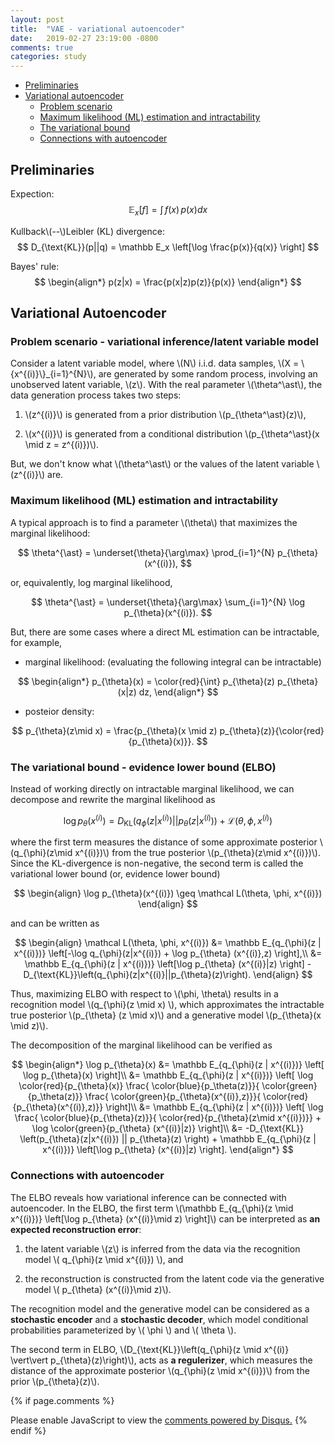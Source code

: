 ```yaml
---
layout: post
title:  "VAE - variational autoencoder"
date:   2019-02-27 23:19:00 -0800
comments: true
categories: study  
---
```



* [Preliminaries](#prelim)
* [Variational autoencoder](#VAE)
	* [Problem scenario](#scenario)
	* [Maximum likelihood (ML) estimation and intractability](#MLestimation)
	* [The variational bound](#ELBO)
	* [Connections with autoencoder](#AE)

## <a name="prelim"></a>  Preliminaries
Expection:
$$
\mathbb E_x \left[ f \right] = \int\, f(x)\, p(x) dx
$$

Kullback\\(--\\)Leibler (KL) divergence:
$$
D_{\text{KL}}(p||q) = \mathbb E_x \left[\log \frac{p(x)}{q(x)} \right]
$$


Bayes' rule:
$$
\begin{align*}
p(z|x) = \frac{p(x|z)p(z)}{p(x)} 
\end{align*}
$$


## <a name="VAE"></a> Variational Autoencoder 
### <a name="scenario"></a> Problem scenario - variational inference/latent variable model
Consider a latent variable model, where  \\(N\\) i.i.d. data samples, \\(X = \\{x^{(i)}\\}_{i=1}^{N}\\), are generated by some random process, involving an unobserved latent variable, \\(z\\). With the real parameter \\(\theta^\ast\\), the data generation process takes two steps: 

1. \\(z^{(i)}\\) is generated from a prior distribution \\(p_{\theta^\ast}(z)\\), 

2. \\(x^{(i)}\\) is generated from a conditional distribution \\(p_{\theta^\ast}(x \mid z = z^{(i)})\\).

But, we don't know what \\(\theta^\ast\\) or the values of the latent variable \\(z^{(i)}\\) are. 


### <a name="MLestimation"></a> Maximum likelihood (ML) estimation and intractability
A typical approach is to find a parameter \\(\theta\\) that maximizes the marginal likelihood:

$$
\theta^{\ast} = \underset{\theta}{\arg\max} \prod_{i=1}^{N} p_{\theta}(x^{(i)}),
$$

or, equivalently, log marginal likelihood,

$$
\theta^{\ast} = \underset{\theta}{\arg\max} \sum_{i=1}^{N} \log p_{\theta}(x^{(i)}).
$$

But, there are some cases where a direct ML estimation can be intractable, for example, 

* marginal likelihood: (evaluating the following integral can be intractable)

$$
\begin{align*}
p_{\theta}(x) = \color{red}{\int} p_{\theta}(z) p_{\theta}(x|z) dz,
\end{align*}
$$

* posteior density: 

$$
p_{\theta}(z\mid x) = \frac{p_{\theta}(x \mid z) p_{\theta}(z)}{\color{red}{p_{\theta}(x)}}.
$$


### <a name="ELBO"></a> The variational bound - evidence lower bound (ELBO)
Instead of working directly on intractable marginal likelihood, we can decompose and rewrite the marginal likelihood as 

$$
\log p_{\theta}(x^{(i)}) = D_{\text{KL}} \left(q_{\phi}(z | x^{(i)}) || p_{\theta}(z|x^{(i)})\right) + \mathcal L (\theta,\phi, x^{(i)})
$$

where the first term measures the distance of some approximate posterior \\(q_{\phi}(z\mid x^{(i)})\\) from the true posterior \\(p_{\theta}(z\mid x^{(i)})\\). Since the KL-divergence is non-negative, the second term is called the variational lower bound (or, evidence lower bound) 

$$
\begin{align}
\log p_{\theta}(x^{(i)}) \geq \mathcal L(\theta, \phi, x^{(i)})
\end{align}
$$

and can be written as

$$
\begin{align}
\mathcal L(\theta, \phi, x^{(i)}) &= \mathbb E_{q_{\phi}(z | x^{(i)})} \left[-\log q_{\phi}(z|x^{(i)}) + \log p_{\theta} (x^{(i)},z)  \right],\\
&= \mathbb E_{q_{\phi}(z | x^{(i)})} \left[\log p_{\theta} (x^{(i)}|z) \right] - D_{\text{KL}}\left(q_{\phi}(z|x^{(i)}||p_{\theta}(z)\right).
\end{align}
$$

Thus, maximizing ELBO with respect to \\(\phi, \theta\\) results in a recognition model \\(q_{\phi}(z \mid x) \\), which approximates the intractable true posterior \\(p_{\theta} (z \mid x)\\) and a generative model \\(p_{\theta}(x \mid z)\\).

The decomposition of the marginal likelihood can be verified as 

$$
\begin{align*}
\log p_{\theta}(x) &= \mathbb E_{q_{\phi}(z | x^{(i)})} \left[ \log p_{\theta}(x) \right]\\
&= \mathbb E_{q_{\phi}(z | x^{(i)})} \left[ \log \color{red}{p_{\theta}(x)} \frac{ \color{blue}{p_\theta(z)}}{ \color{green}{p_\theta(z)}} \frac{ \color{green}{p_{\theta}(x^{(i)},z)}}{ \color{red}{p_{\theta}(x^{(i)},z)}} \right]\\
&= \mathbb E_{q_{\phi}(z | x^{(i)})} \left[ \log \frac{ \color{blue}{p_{\theta}(z)}}{ \color{red}{p_{\theta}(z\mid x^{(i)})}} +  \log \color{green}{p_{\theta} (x^{(i)}|z)} \right]\\
&= -D_{\text{KL}} \left(p_{\theta}(z|x^{(i)}) || p_{\theta}(z) \right)  + \mathbb E_{q_{\phi}(z | x^{(i)})} \left[\log p_{\theta} (x^{(i)}|z) \right].
\end{align*}
$$

### <a name="AE"></a> Connections with autoencoder
The ELBO reveals how variational inference can be connected with autoencoder. In the ELBO, the first term \\(\mathbb E_{q_{\phi}(z \mid x^{(i)})} \left[\log p_{\theta} (x^{(i)}\mid z) \right]\\) can be interpreted as __an expected reconstruction error__:

1. the latent variable \\(z\\) is inferred from the data via the recognition model \\( q_{\phi}(z \mid x^{(i)}) \\), and 

2. the reconstruction is constructed from the latent code via the generative model \\( p_{\theta} (x^{(i)}\mid z)\\). 

The recognition model and the generative model can be considered as a __stochastic encoder__ and a __stochastic decoder__, which model conditional probabilities parameterized by \\( \phi \\) and \\( \theta \\).

The second term in ELBO, \\(D_{\text{KL}}\left(q_{\phi}(z \mid x^{(i)} \vert\vert p_{\theta}(z)\right)\\), acts as __a regulerizer__, which measures the distance of the approximate posterior \\(q_{\phi}(z \mid x^{(i)})\\) from the prior \\(p_{\theta}(z)\\).


{% if page.comments %}
<div id="disqus_thread"></div>
<script>

/**
*  RECOMMENDED CONFIGURATION VARIABLES: EDIT AND UNCOMMENT THE SECTION BELOW TO INSERT DYNAMIC VALUES FROM YOUR PLATFORM OR CMS.
*  LEARN WHY DEFINING THESE VARIABLES IS IMPORTANT: https://disqus.com/admin/universalcode/#configuration-variables*/
/*
var disqus_config = function () {
this.page.url = PAGE_URL;  // Replace PAGE_URL with your page's canonical URL variable
this.page.identifier = PAGE_IDENTIFIER; // Replace PAGE_IDENTIFIER with your page's unique identifier variable
};
*/
(function() { // DON'T EDIT BELOW THIS LINE
var d = document, s = d.createElement('script');
s.src = 'https://klee44-github-io.disqus.com/embed.js';
s.setAttribute('data-timestamp', +new Date());
(d.head || d.body).appendChild(s);
})();
</script>
<noscript>Please enable JavaScript to view the <a href="https://disqus.com/?ref_noscript">comments powered by Disqus.</a></noscript>
{% endif %}

